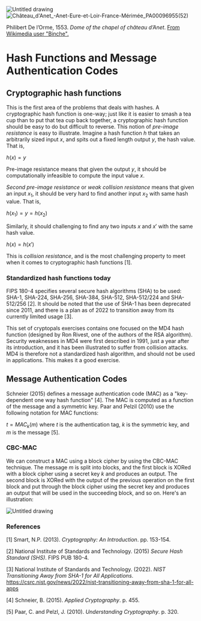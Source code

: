 ![Untitled drawing](https://github.com/andykeefe/cryptopals/assets/154836099/fbd49d9e-1ce2-41ab-8274-4be40811a4d1)![Château_d'Anet_-_Anet_-_Eure-et-Loir_-_France_-_Mérimée_PA00096955_(52)](https://github.com/andykeefe/cryptopals/assets/154836099/ac007f56-7131-4a58-be4d-d729f1cf0bed)

Philibert De l’Orme, 1553. _Dome of the chapel of château d’Anet_. [From Wikimedia user "Binche".](https://commons.wikimedia.org/wiki/File:Ch%C3%A2teau_d%27Anet_-_Anet_-_Eure-et-Loir_-_France_-_M%C3%A9rim%C3%A9e_PA00096955_(52).jpg)


# Hash Functions and Message Authentication Codes

## Cryptographic hash functions

This is the first area of the problems that deals with hashes. A cryptographic hash function is one-way; just like it is easier to smash a tea cup than to put that tea cup back together, a cryptographic hash function should be easy to do but difficult to reverse. This notion of _pre-image resistance_ is easy to illustrate. Imagine a hash function $`h`$ that takes an arbitrarily sized input $`x`$, and spits out a fixed length output $`y`$, the hash value. That is,

$`h(x) = y`$

Pre-image resistance means that given the output $`y`$, it should be computationally infeasible to compute the input value $`x`$. 

_Second pre-image resistance_ or _weak collision resistance_ means that given an input $`x_1`$, it should be very hard to find another input $`x_2`$ with same hash value. That is, 

$`h(x_1) = y = h(x_2) `$

Similarly, it should challenging to find any two inputs $`x`$ and $`x'`$ with the same hash value.

$`h(x) = h(x')`$

This is _collision resistance_, and is the most challenging property to meet when it comes to cryptographic hash functions [1].

### Standardized hash functions today

FIPS 180-4 specifies several secure hash algorithms (SHA) to be used:  SHA-1, SHA-224, SHA-256, SHA-384, SHA-512, SHA-512/224 and SHA-512/256 [2]. It should be noted that the use of SHA-1 has been deprecated since 2011, and there is a plan as of 2022 to transition away from its currently limited usage [3]. 

This set of cryptopals exercises contains one focused on the MD4 hash function (designed by Ron Rivest, one of the authors of the RSA algorithm). Security weaknesses in MD4 were first described in 1991, just a year after its introduction, and it has been illustrated to suffer from collision attacks. MD4 is therefore not a standardized hash algorithm, and should not be used in applications. This makes it a good exercise. 

## Message Authentication Codes

Schneier (2015) defines a message authentication code (MAC) as a "key-dependent one way hash function" [4]. The MAC is computed as a function of the message and a symmetric key. Paar and Pelzil (2010) use the following notation for MAC functions:

$` t = MAC_k(m)`$ where $`t`$ is the authentication tag, $`k`$ is the symmetric key, and $`m`$ is the message [5]. 

### CBC-MAC

We can construct a MAC using a block cipher by using the CBC-MAC technique. The message $`m`$ is split into blocks, and the first block is XORed with a block cipher using a secret key $`k`$ and produces an output. The second block is XORed with the output of the previous operation on the first block and put through the block cipher using the secret key and produces an output that will be used in the succeeding block, and so on. Here's an illustration:

![Untitled drawing](https://github.com/andykeefe/cryptopals/assets/154836099/a5167bf8-cfe8-4447-b553-9a437734f159)



### References

[1] Smart, N.P. (2013). _Cryptography: An Introduction_. pp. 153-154.

[2] National Institute of Standards and Technology. (2015) _Secure Hash Standard (SHS)_. FIPS PUB 180-4.

[3] National Institute of Standards and Technology. (2022). _NIST Transitioning Away from SHA-1 for All Applications_. https://csrc.nist.gov/news/2022/nist-transitioning-away-from-sha-1-for-all-apps

[4] Schneier, B. (2015). _Applied Cryptography_. p. 455. 

[5] Paar, C. and Pelzl, J. (2010). _Understanding Cryptography_. p. 320.
